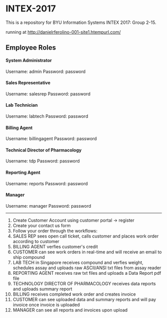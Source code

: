 # INTEX-2017
This is a repository for BYU Information Systems INTEX 2017: Group 2-15.

running at http://danielrferolino-001-site1.htempurl.com/

Employee Roles
-----------------
#### System Administrator
   Username: admin
   Password: password


#### Sales Representative
   Username: salesrep
   Password: password

#### Lab Technician 
   Username: labtech
   Password: password
   
#### Billing Agent
   Username: billingagent
   Password: password
   
#### Technical Director of Pharmacology
   Username:  tdp
   Password: password
   
#### Reporting Agent
   Username: reports
   Password: password
   
#### Manager
   Username: manager
   Password: password
   
---------------------------
1. Create Customer Account using customer portal -> register
2. Create your contact us form
3. Follow your order through the workflows:
  1. SALES REP sees open call ticket, calls customer and places work order according to customer
  2. BILLING AGENT verfies customer's credit
  3. CUSTOMER can see work orders in real-time and will receive an email to ship compound
  4. LAB TECH in Singapore receives compound and verfies weight, schedules assay and uploads raw ASCII/ANSI txt files from assay reader
  5. REPORTING AGENT receives raw txt files and uploads a Data Report pdf file
  6. TECHNOLOGY DIRECTOR OF PHARMACOLOGY receives data reports and uploads summary report
  7. BILLING receives completed work order and creates invoice
  8. CUSTOMER can see uploaded data and summary reports and will pay invoice once invoice is uploaded
  9. MANAGER can see all reports and invoices upon upload
